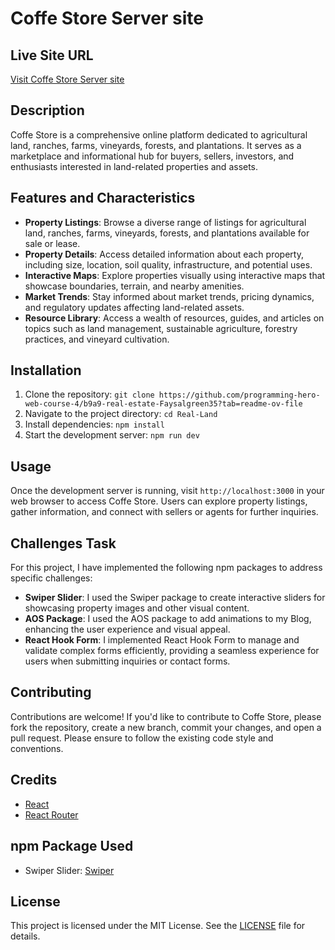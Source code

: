 # Coffe Store Server site

## Live Site URL
[Visit Coffe Store Server site](https://coffee-store-2a449.web.app///)

## Description
Coffe Store is a comprehensive online platform dedicated to agricultural land, ranches, farms, vineyards, forests, and plantations. It serves as a marketplace and informational hub for buyers, sellers, investors, and enthusiasts interested in land-related properties and assets.

## Features and Characteristics
- **Property Listings**: Browse a diverse range of listings for agricultural land, ranches, farms, vineyards, forests, and plantations available for sale or lease.
- **Property Details**: Access detailed information about each property, including size, location, soil quality, infrastructure, and potential uses.
- **Interactive Maps**: Explore properties visually using interactive maps that showcase boundaries, terrain, and nearby amenities.
- **Market Trends**: Stay informed about market trends, pricing dynamics, and regulatory updates affecting land-related assets.
- **Resource Library**: Access a wealth of resources, guides, and articles on topics such as land management, sustainable agriculture, forestry practices, and vineyard cultivation.

## Installation
1. Clone the repository: `git clone https://github.com/programming-hero-web-course-4/b9a9-real-estate-Faysalgreen35?tab=readme-ov-file`
2. Navigate to the project directory: `cd Real-Land`
3. Install dependencies: `npm install`
4. Start the development server: `npm run dev`

## Usage
Once the development server is running, visit `http://localhost:3000` in your web browser to access Coffe Store. Users can explore property listings, gather information, and connect with sellers or agents for further inquiries.

## Challenges Task
For this project, I have implemented the following npm packages to address specific challenges:
- **Swiper Slider**: I used the Swiper package to create interactive sliders for showcasing property images and other visual content.
- **AOS Package**: I used the AOS package to add animations to my Blog, enhancing the user experience and visual appeal.
- **React Hook Form**: I implemented React Hook Form to manage and validate complex forms efficiently, providing a seamless experience for users when submitting inquiries or contact forms.


## Contributing
Contributions are welcome! If you'd like to contribute to Coffe Store, please fork the repository, create a new branch, commit your changes, and open a pull request. Please ensure to follow the existing code style and conventions.

## Credits
- [React](https://reactjs.org/)
- [React Router](https://reactrouter.com/)


## npm Package Used
- Swiper Slider: [Swiper](https://swiperjs.com/)

## License
This project is licensed under the MIT License. See the [LICENSE](LICENSE) file for details.
